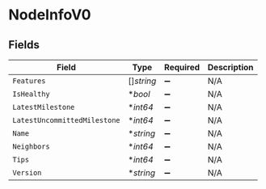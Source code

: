 # NodeInfoV0


## Fields

| Field                        | Type                         | Required                     | Description                  |
| ---------------------------- | ---------------------------- | ---------------------------- | ---------------------------- |
| `Features`                   | []*string*                   | :heavy_minus_sign:           | N/A                          |
| `IsHealthy`                  | **bool*                      | :heavy_minus_sign:           | N/A                          |
| `LatestMilestone`            | **int64*                     | :heavy_minus_sign:           | N/A                          |
| `LatestUncommittedMilestone` | **int64*                     | :heavy_minus_sign:           | N/A                          |
| `Name`                       | **string*                    | :heavy_minus_sign:           | N/A                          |
| `Neighbors`                  | **int64*                     | :heavy_minus_sign:           | N/A                          |
| `Tips`                       | **int64*                     | :heavy_minus_sign:           | N/A                          |
| `Version`                    | **string*                    | :heavy_minus_sign:           | N/A                          |
